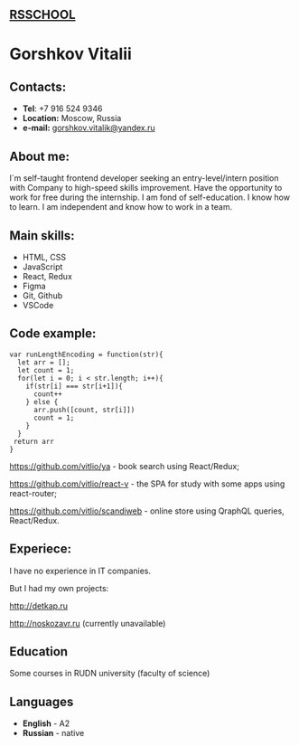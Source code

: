 [RSSCHOOL](app.rs.rschool)
-----

Gorshkov Vitalii
======

Contacts:
-----
* __Tel__: +7 916 524 9346
* __Location:__ Moscow, Russia
* __e-mail:__ gorshkov.vitalik@yandex.ru

About me:
-----
I`m self-taught frontend developer seeking an entry-level/intern position with Company to high-speed skills improvement. Have the opportunity to work for free during the internship. I am fond of self-education. I know how to learn. I am independent and know how to work in a team.

Main skills:
-----
* HTML, CSS
* JavaScript 
* React, Redux
* Figma
* Git, Github
* VSCode

Code example:
-----
```
var runLengthEncoding = function(str){
  let arr = [];
  let count = 1;
  for(let i = 0; i < str.length; i++){
    if(str[i] === str[i+1]){
      count++
    } else {
      arr.push([count, str[i]])
      count = 1;
    }
  }
 return arr
}
```
https://github.com/vitlio/ya - book search using React/Redux;

https://github.com/vitlio/react-v - the SPA for study with some apps using react-router;

https://github.com/vitlio/scandiweb - online store using QraphQL queries, React/Redux.

Experiece:
-----
I have no experience in IT companies. 

But I had my own projects: 

http://detkap.ru 

http://noskozavr.ru (currently unavailable)

Education
-----
Some courses in RUDN university (faculty of science)

Languages
-----
* __English__ - A2
* __Russian__ - native
